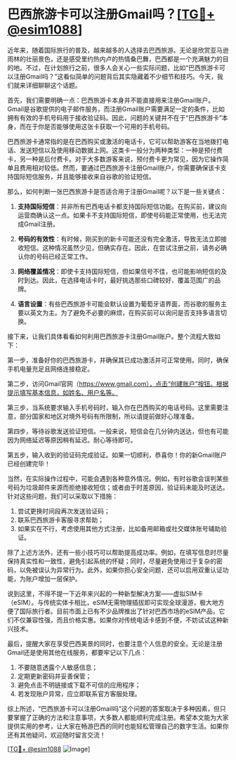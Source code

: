 # 巴西旅游卡可以注册Gmail吗？[[TG💪+ @esim1088](https://t.me/s/esim1088)]

近年来，随着国际旅行的普及，越来越多的人选择去巴西旅游。无论是欣赏亚马逊雨林的壮丽景色，还是感受里约热内卢的热情桑巴舞，巴西都是一个充满魅力的目的地。不过，在计划旅行之前，很多人会关心一些实际问题，比如“巴西旅游卡可以注册Gmail吗？”这看似简单的问题背后其实隐藏着不少细节和技巧。今天，我们就来详细聊聊这个话题。

首先，我们需要明确一点：巴西旅游卡本身并不能直接用来注册Gmail账户。Gmail是谷歌提供的电子邮件服务，而注册Gmail账户需要满足一定的条件，比如拥有有效的手机号码用于接收验证码。因此，问题的关键并不在于“巴西旅游卡”本身，而在于你是否能够使用这张卡获取一个可用的手机号码。

巴西旅游卡通常指的是在巴西购买或激活的电话卡，它可以帮助游客在当地拨打电话、发送短信以及使用移动数据上网。这类卡一般分为两种类型：一种是预付费卡，另一种是后付费卡。对于大多数游客来说，预付费卡更为常见，因为它操作简单且费用相对较低。然而，要通过巴西旅游卡注册Gmail账户，你需要确保该卡支持国际短信服务，并且能够接收来自谷歌的验证短信。

那么，如何判断一张巴西旅游卡是否适合用于注册Gmail呢？以下是一些关键点：

1. **支持国际短信**：并非所有巴西电话卡都支持国际短信功能。在购买前，建议向运营商确认这一点。如果卡不支持国际短信，即使号码能正常使用，也无法完成Gmail注册。

2. **号码的有效性**：有时候，刚买到的新卡可能还没有完全激活，导致无法立即接收短信。这种情况虽然少见，但确实存在。因此，在尝试注册之前，请务必确认你的号码已经正常工作。

3. **网络覆盖情况**：即使卡支持国际短信，但如果信号不佳，也可能影响短信的及时到达。因此，在选择电话卡时，最好挑选那些口碑较好、覆盖范围广的品牌。

4. **语言设置**：有些巴西旅游卡可能会默认设置为葡萄牙语界面，而谷歌的服务主要以英文为主。为了避免不必要的麻烦，在购买前可以询问是否支持多语言切换。

接下来，让我们具体看看如何利用巴西旅游卡注册Gmail账户。整个流程大致如下：

第一步，准备好你的巴西旅游卡，并确保其已成功激活并可正常使用。同时，确保手机电量充足且网络连接稳定。

第二步，访问Gmail官网（https://www.gmail.com），点击“创建账户”按钮。根据提示填写基本信息，如姓名、用户名等。

第三步，当系统要求输入手机号码时，输入你在巴西购买的电话号码。这里需要注意，部分国家和地区对境外号码有所限制，所以请提前做好心理准备。

第四步，等待谷歌发送验证短信。一般来说，短信会在几分钟内送达，但也有可能因为网络延迟等原因稍有延迟。耐心等待即可。

第五步，输入收到的验证码完成验证。如果一切顺利，恭喜你！你的新Gmail账户已经创建完毕！

当然，在实际操作过程中，可能会遇到各种意外情况。例如，有时谷歌会误判某些号码为垃圾邮件来源而拒绝接收短信；或者由于时差原因，验证码未能及时送达。针对这些问题，我们可以采取以下措施：

1. 尝试更换时间段再次发送验证码；
2. 联系巴西旅游卡客服寻求帮助；
3. 如果实在不行，考虑使用其他方式注册，比如备用邮箱或社交媒体账号辅助验证。

除了上述方法外，还有一些小技巧可以帮助提高成功率。例如，在填写信息时尽量保持真实性和一致性，避免引起系统的怀疑；同时，尽量避免使用过于复杂的密码，以免被误认为异常行为。此外，如果你担心安全问题，还可以启用双重认证功能，为账户增加一层保护。

说到这里，不得不提一下近年来兴起的一种新型解决方案——虚拟SIM卡（eSIM）。与传统实体卡相比，eSIM无需物理插拔即可实现全球漫游，极大地方便了国际旅行者。目前市面上已有不少品牌推出了针对巴西市场的eSIM产品，它们不仅兼容性强，而且价格实惠。如果你对传统电话卡感到不便，不妨试试这种新兴技术。

最后，提醒大家在享受巴西美景的同时，也要注意个人信息的安全。无论是注册Gmail还是使用其他在线服务，都要牢记以下几点：

1. 不要随意透露个人敏感信息；
2. 定期更新密码并妥善保管；
3. 避免点击不明链接或下载不可信的应用程序；
4. 若发现账户异常，应立即联系官方客服处理。

综上所述，“巴西旅游卡可以注册Gmail吗”这个问题的答案取决于多种因素，但只要掌握了正确的方法和注意事项，大多数人都能顺利完成注册。希望本文能为大家提供实用的参考，让大家在畅游巴西的同时也能轻松管理自己的数字生活。如果你还有其他疑问，欢迎随时留言交流！

[[TG💪+ @esim1088](https://t.me/s/esim1088) ![Image](https://i.postimg.cc/4NQfJmqS/Snipaste-2025-05-13-00-14-12.png)]